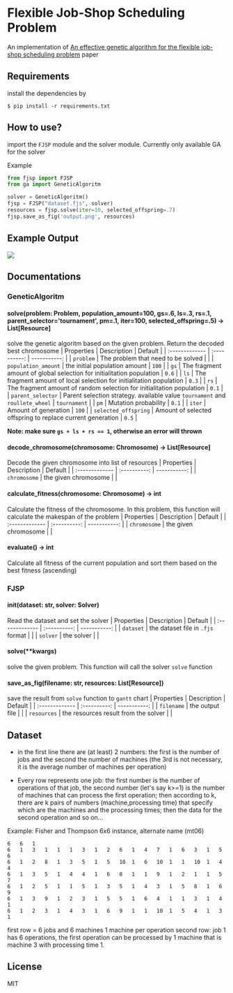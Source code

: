 # Flexible Job-Shop Scheduling Problem
An implementation of [An effective genetic algorithm for the flexible job-shop scheduling problem](https://www.sciencedirect.com/science/article/abs/pii/S095741741000953X) paper

## Requirements
install the dependencies by
```
$ pip install -r requirements.txt
```

## How to use?
import the `FJSP` module and the solver module. Currently only available GA for the solver

Example
```python
from fjsp import FJSP
from ga import GeneticAlgoritm

solver = GeneticAlgoritm()
fjsp = FJSP("dataset.fjs", solver)
resources = fjsp.solve(iter=10, selected_offspring=.7)
fjsp.save_as_fig('output.png', resources)
```

## Example Output
![](https://github.com/share424/Flexible-Job-Shop-Scheduling-Problem/blob/master/output.png?raw=true)

## Documentations
### GeneticAlgoritm
#### solve(problem: Problem, population_amount=100, gs=.6, ls=.3, rs=.1, parent_selector='tournament', pm=.1, iter=100, selected_offspring=.5) -> List[Resource]
solve the genetic algoritm based on the given problem. Return the decoded best chromosome
| Properties       | Description     | Default     |
| :------------- | :----------: | -----------: |
|  `problem` | The problem that need to be solved   |     |
|  `population_amount` | the initial population amount   | `100`    |
| `gs`   | The fragment amount of global selection for initialitation population | `0.6` |
| `ls`   | The fragment amount of local selection for initialitation population | `0.3` |
| `rs`   | The fragment amount of random selection for initialitation population | `0.1` |
| `parent_selector`   | Parent selection strategy. available value `tournament` and `roullete_wheel` | `tournament` |
| `pm`   | Mutation probability | `0.1` |
| `iter`   | Amount of generation | `100` |
| `selected_offspring`   | Amount of selected offspring to replace current generation | `0.5` |

**Note: make sure `gs + ls + rs == 1`, otherwise an error will thrown**

#### decode_chromosome(chromosome: Chromosome) -> List[Resource]
Decode the given chromosome into list of resources
| Properties       | Description     | Default     |
| :------------- | :----------: | -----------: |
|  `chromosome` | the given chromosome   |     |

#### calculate_fitness(chromosome: Chromosome) -> int
Calculate the fitness of the chromosome. In this problem, this function will calculate the makespan of the problem
| Properties       | Description     | Default     |
| :------------- | :----------: | -----------: |
|  `chromosome` | the given chromosome   |     |

#### evaluate() -> int
Calculate all fitness of the current population and sort them based on the best fitness (ascending)

### FJSP
#### __init__(dataset: str, solver: Solver)
Read the dataset and set the solver
| Properties       | Description     | Default     |
| :------------- | :----------: | -----------: |
|  `dataset` | the dataset file in `.fjs` format   |     |
|  `solver` | the solver   |     |

#### solve(**kwargs)
solve the given problem. This function will call the solver `solve` function

#### save_as_fig(filename: str, resources: List[Resource])
save the result from `solve` function to `gantt` chart
| Properties       | Description     | Default     |
| :------------- | :----------: | -----------: |
|  `filename` | the output file   |     |
|  `resources` | the resources result from the solver   |     |

## Dataset
* in the first line there are (at least) 2 numbers: the first is the number of jobs and the second the number of machines (the 3rd is not necessary, it is the average number of machines per operation)

* Every row represents one job: the first number is the number of operations of that job, the second number (let's say k>=1) is the number of machines that can process the first operation; then according to k, there are k pairs of numbers (machine,processing time) that specify which are the machines and the processing times; then the data for the second operation and so on...


Example: Fisher and Thompson 6x6 instance, alternate name (mt06)
```
6   6   1   
6   1   3   1   1   1   3   1   2   6   1   4   7   1   6   3   1   5   6   
6   1   2   8   1   3   5   1   5   10  1   6   10  1   1   10  1   4   4   
6   1   3   5   1   4   4   1   6   8   1   1   9   1   2   1   1   5   7   
6   1   2   5   1   1   5   1   3   5   1   4   3   1   5   8   1   6   9   
6   1   3   9   1   2   3   1   5   5   1   6   4   1   1   3   1   4   1   
6   1   2   3   1   4   3   1   6   9   1   1   10  1   5   4   1   3   1   
```
first row = 6 jobs and 6 machines 1 machine per operation
second row: job 1 has 6 operations, the first operation can be processed by 1 machine that is machine 3 with processing time 1.

## License
MIT